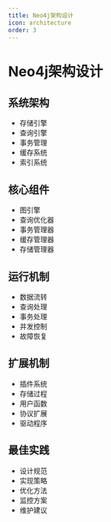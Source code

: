 ```yaml
---
title: Neo4j架构设计
icon: architecture
order: 3
---
```


# Neo4j架构设计

## 系统架构
- 存储引擎
- 查询引擎
- 事务管理
- 缓存系统
- 索引系统

## 核心组件
- 图引擎
- 查询优化器
- 事务管理器
- 缓存管理器
- 存储管理器

## 运行机制
- 数据流转
- 查询处理
- 事务处理
- 并发控制
- 故障恢复

## 扩展机制
- 插件系统
- 存储过程
- 用户函数
- 协议扩展
- 驱动程序

## 最佳实践
- 设计规范
- 实现策略
- 优化方法
- 监控方案
- 维护建议
